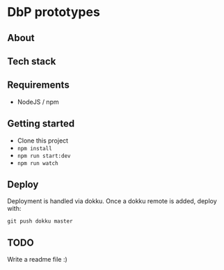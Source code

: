 # DbP prototypes

## About

## Tech stack

## Requirements

- NodeJS / npm

## Getting started

- Clone this project
- `npm install`
- `npm run start:dev`
- `npm run watch`

## Deploy

Deployment is handled via dokku. Once a dokku remote is added, deploy with:

`git push dokku master`

## TODO
Write a readme file :)
